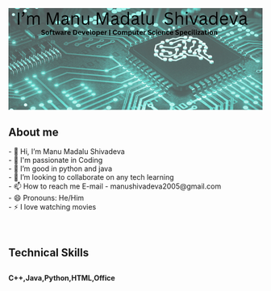 ![profile](/image.png)

<h2>About me </h2>
- 👋 Hi, I’m Manu Madalu Shivadeva<br>
- 👀 I'm passionate in Coding<br>
- 🌱 I’m good in python and java<br>
- 💞️ I’m looking to collaborate on any tech learning<br>
- 📫 How to reach me E-mail - manushivadeva2005@gmail.com<br>
- 😄 Pronouns: He/Him<br>
- ⚡ I love watching movies<br> 
<br>
<br>
<h2>Technical Skills<h2><h4>C++,Java,Python,HTML,Office<h4>


<!---
ManuMS125/ManuMS125 is a ✨ special ✨ repository because its `README.md` (this file) appears on your GitHub profile.
You can click the Preview link to take a look at your changes.
--->
